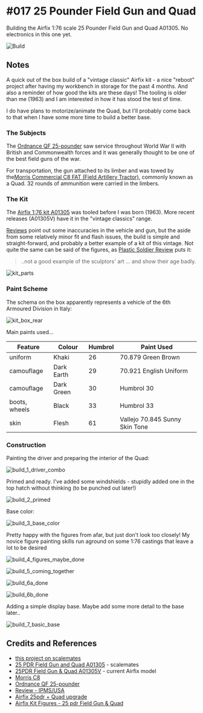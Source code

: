 # #017 25 Pounder Field Gun and Quad

Building the Airfix 1:76 scale 25 Pounder Field Gun and Quad A01305. No electronics in this one yet.

![Build](./assets/25pdr_build.jpg?raw=true)

## Notes

A quick out of the box build of a "vintage classic" Airfix kit - a nice "reboot" project after having my workbench in storage for the past 4 months. And also a reminder of how good the kits are these days! The tooling is older than me (1963) and I am interested in how it has stood the test of time.

I do have plans to motorize/animate the Quad, but I'll probably come back to that when I have some more time to build a better base.

### The Subjects

The [Ordnance QF 25-pounder](https://en.wikipedia.org/wiki/Ordnance_QF_25-pounder) saw service throughout World War II with British and Commonwealth forces and it was generally thought to be one of the best field guns of the war.

For transportation, the gun attached to its limber and was towed by the[Morris Commercial C8 FAT (Field Artillery Tractor)](https://en.wikipedia.org/wiki/Morris_C8), commonly known as a Quad. 32 rounds of ammunition were carried in the limbers.

### The Kit

The [Airfix 1:76 kit A01305](https://www.scalemates.com/kits/airfix-a01305-25-pdr-field-gun-and-quad--164214)
was tooled before I was born (1963). More recent releases (A01305V) have it in the "vintage classics" range.

[Reviews](https://web.ipmsusa3.org/content/25pdr-field-gun-quad) point out some inaccuracies in the vehicle and gun,
but the aside from some relatively minor fit and flash issues, the build is simple and straight-forward, and probably a
better example of a kit of this vintage. Not quite the same can be said of the figures,
as [Plastic Soldier Review](http://www.plasticsoldierreview.com/ShowFeature.aspx?id=81) puts it:

> ..not a good example of the sculptors' art ... and show their age badly.

![kit_parts](./assets/kit_parts.jpg?raw=true)

### Paint Scheme

The schema on the box apparently represents a vehicle of the 6th Armoured Division in Italy:

![kit_box_rear](./assets/kit_box_rear.jpg?raw=true)

Main paints used...

| Feature       | Colour     | Humbrol   | Paint Used  |
|---------------|------------|-----------|-------------|
| uniform       | Khaki      | 26        | 70.879 Green Brown |
| camouflage    | Dark Earth | 29        | 70.921 English Uniform |
| camouflage    | Dark Green | 30        | Humbrol 30 |
| boots, wheels | Black      | 33        | Humbrol 33 |
| skin          | Flesh      | 61        | Vallejo 70.845 Sunny Skin Tone |

### Construction

Painting the driver and preparing the interior of the Quad:

![build_1_driver_combo](./assets/build_1_driver_combo.jpg?raw=true)

Primed and ready. I've added some windshields - stupidly added one in the top hatch without thinking (to be punched out later!)

![build_2_primed](./assets/build_2_primed.jpg?raw=true)

Base color:

![build_3_base_color](./assets/build_3_base_color.jpg?raw=true)

Pretty happy with the figures from afar, but just don't look too closely! My novice figure painting skills run aground on some 1:76 castings that leave a lot to be desired

![build_4_figures_maybe_done](./assets/build_4_figures_maybe_done.jpg?raw=true)

![build_5_coming_together](./assets/build_5_coming_together.jpg?raw=true)

![build_6a_done](./assets/build_6a_done.jpg?raw=true)

![build_6b_done](./assets/build_6b_done.jpg?raw=true)

Adding a simple display base. Maybe add some more detail to the base later..

![build_7_basic_base](./assets/build_7_basic_base.jpg?raw=true)

## Credits and References

* [this project on scalemates](https://www.scalemates.com/profiles/mate.php?id=74137&p=projects&project=104319)
* [25 PDR Field Gun and Quad A01305](https://www.scalemates.com/kits/airfix-a01305-25-pdr-field-gun-and-quad--164214) - scalemates
* [25PDR Field Gun & Quad A01305V](https://uk.airfix.com/products/25pdr-field-gun-quad-a01305v) - current Airfix model
* [Morris C8](https://en.wikipedia.org/wiki/Morris_C8)
* [Ordnance QF 25-pounder](https://en.wikipedia.org/wiki/Ordnance_QF_25-pounder)
* [Review - IPMS/USA](https://web.ipmsusa3.org/content/25pdr-field-gun-quad)
* [Airfix 25pdr + Quad upgrade](https://www.tapatalk.com/groups/airfixtributeforum/airfix-25pdr-quad-upgrade-t21700.html)
* [Airfix Kit Figures - 25 pdr Field Gun & Quad](http://www.plasticsoldierreview.com/ShowFeature.aspx?id=81)
